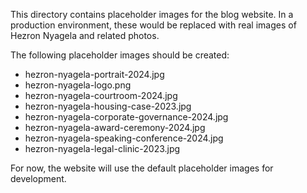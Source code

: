 
This directory contains placeholder images for the blog website. In a production environment, these would be replaced with real images of Hezron Nyagela and related photos.

The following placeholder images should be created:
- hezron-nyagela-portrait-2024.jpg
- hezron-nyagela-logo.png
- hezron-nyagela-courtroom-2024.jpg
- hezron-nyagela-housing-case-2023.jpg
- hezron-nyagela-corporate-governance-2024.jpg
- hezron-nyagela-award-ceremony-2024.jpg
- hezron-nyagela-speaking-conference-2024.jpg
- hezron-nyagela-legal-clinic-2023.jpg

For now, the website will use the default placeholder images for development.
